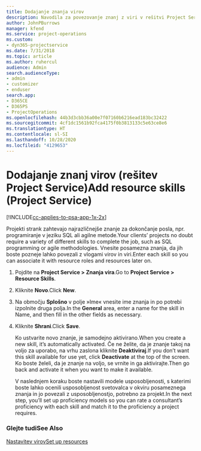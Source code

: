 ```yaml
---
title: Dodajanje znanja virov
description: Navodila za povezovanje znanj z viri v rešitvi Project Service
author: JohnPBurrows
manager: kfend
ms.service: project-operations
ms.custom:
- dyn365-projectservice
ms.date: 7/31/2018
ms.topic: article
ms.author: ruhercul
audience: Admin
search.audienceType:
- admin
- customizer
- enduser
search.app:
- D365CE
- D365PS
- ProjectOperations
ms.openlocfilehash: 44b3d3cbb36a00e7f07160b6216ead183bc32422
ms.sourcegitcommit: 4cf1dc1561b92fca4175f0b3813133c5e63ce8e6
ms.translationtype: HT
ms.contentlocale: sl-SI
ms.lasthandoff: 10/28/2020
ms.locfileid: "4129653"
---
```

# <a name="add-resource-skills-project-service"></a><span data-ttu-id="28a97-103">Dodajanje znanj virov (rešitev Project Service)</span><span class="sxs-lookup"><span data-stu-id="28a97-103">Add resource skills (Project Service)</span></span>

[!INCLUDE[cc-applies-to-psa-app-1x-2x](../includes/cc-applies-to-psa-app-1x-2x.md)]

<span data-ttu-id="28a97-104">Projekti strank zahtevajo najrazličnejše znanje za dokončanje posla, npr. programiranje v jeziku SQL ali agilne metode.</span><span class="sxs-lookup"><span data-stu-id="28a97-104">Your clients’ projects no doubt require a variety of different skills to complete the job, such as SQL programming or agile methodologies.</span></span> <span data-ttu-id="28a97-105">Vnesite posamezna znanja, da jih boste pozneje lahko povezali z vlogami virov in viri.</span><span class="sxs-lookup"><span data-stu-id="28a97-105">Enter each skill so you can associate it with resource roles and resources later on.</span></span>  
  
1. <span data-ttu-id="28a97-106">Pojdite na **Project Service > Znanja vira**.</span><span class="sxs-lookup"><span data-stu-id="28a97-106">Go to **Project Service > Resource Skills**.</span></span>  
  
2. <span data-ttu-id="28a97-107">Kliknite **Novo**.</span><span class="sxs-lookup"><span data-stu-id="28a97-107">Click **New**.</span></span>  
  
3. <span data-ttu-id="28a97-108">Na območju **Splošno** v polje »Ime« vnesite ime znanja in po potrebi izpolnite druga polja.</span><span class="sxs-lookup"><span data-stu-id="28a97-108">In the **General** area, enter a name for the skill in Name, and then fill in the other fields as necessary.</span></span>  
  
4. <span data-ttu-id="28a97-109">Kliknite **Shrani**.</span><span class="sxs-lookup"><span data-stu-id="28a97-109">Click **Save**.</span></span>  
  
   <span data-ttu-id="28a97-110">Ko ustvarite novo znanje, je samodejno aktivirano.</span><span class="sxs-lookup"><span data-stu-id="28a97-110">When you create a new skill, it’s automatically activated.</span></span> <span data-ttu-id="28a97-111">Če ne želite, da je znanje takoj na voljo za uporabo, na vrhu zaslona kliknite **Deaktiviraj**.</span><span class="sxs-lookup"><span data-stu-id="28a97-111">If you don’t want this skill available for use yet, click **Deactivate** at the top of the screen.</span></span> <span data-ttu-id="28a97-112">Ko boste želeli, da je znanje na voljo, se vrnite in ga aktivirajte.</span><span class="sxs-lookup"><span data-stu-id="28a97-112">Then go back and activate it when you want to make it available.</span></span>  
  
   <span data-ttu-id="28a97-113">V naslednjem koraku boste nastavili modele usposobljenosti, s katerimi boste lahko ocenili usposobljenost svetovalca v okviru posameznega znanja in jo povezali z usposobljenostjo, potrebno za projekt.</span><span class="sxs-lookup"><span data-stu-id="28a97-113">In the next step, you’ll set up proficiency models so you can rate a consultant’s proficiency with each skill and match it to the proficiency a project requires.</span></span>  
  
### <a name="see-also"></a><span data-ttu-id="28a97-114">Glejte tudi</span><span class="sxs-lookup"><span data-stu-id="28a97-114">See Also</span></span>  
 [<span data-ttu-id="28a97-115">Nastavitev virov</span><span class="sxs-lookup"><span data-stu-id="28a97-115">Set up resources</span></span>](../psa/set-up-resources.md)
